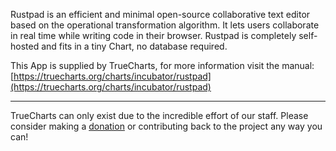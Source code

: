 Rustpad is an efficient and minimal open-source collaborative text editor based on the operational transformation algorithm. It lets users collaborate in real time while writing code in their browser. Rustpad is completely self-hosted and fits in a tiny Chart, no database required.

This App is supplied by TrueCharts, for more information visit the manual: [https://truecharts.org/charts/incubator/rustpad](https://truecharts.org/charts/incubator/rustpad)

---

TrueCharts can only exist due to the incredible effort of our staff.
Please consider making a [donation](https://truecharts.org/sponsor) or contributing back to the project any way you can!

